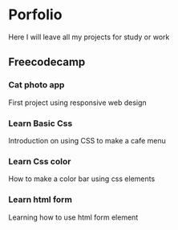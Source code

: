 # Porfolio

Here I will leave all my projects for study or work

## Freecodecamp

### Cat photo app

First project using responsive web design

### Learn Basic Css

Introduction on using CSS to make a cafe menu

### Learn Css color

How to make a color bar using css elements

### Learn html form

Learning how to use html form element
